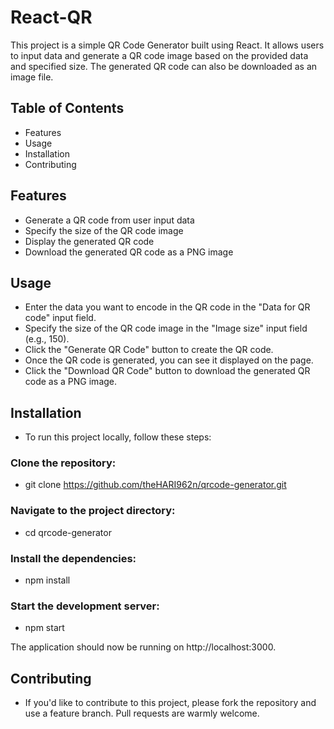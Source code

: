 # React-QR
This project is a simple QR Code Generator built using React. It allows users to input data and generate a QR code image based on the provided data and specified size. The generated QR code can also be downloaded as an image file.

## Table of Contents
- Features
- Usage
- Installation
- Contributing

## Features

- Generate a QR code from user input data
- Specify the size of the QR code image
- Display the generated QR code
- Download the generated QR code as a PNG image

## Usage

- Enter the data you want to encode in the QR code in the "Data for QR code" input field.
- Specify the size of the QR code image in the "Image size" input field (e.g., 150).
- Click the "Generate QR Code" button to create the QR code.
- Once the QR code is generated, you can see it displayed on the page.
- Click the "Download QR Code" button to download the generated QR code as a PNG image.

## Installation

- To run this project locally, follow these steps:

### Clone the repository:
- git clone https://github.com/theHARI962n/qrcode-generator.git

### Navigate to the project directory:
- cd qrcode-generator

### Install the dependencies:
- npm install

### Start the development server:
- npm start

The application should now be running on http://localhost:3000.

## Contributing

- If you'd like to contribute to this project, please fork the repository and use a feature branch. Pull requests are warmly welcome.
